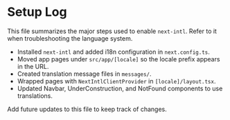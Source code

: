 # Setup Log

This file summarizes the major steps used to enable `next-intl`.
Refer to it when troubleshooting the language system.

- Installed `next-intl` and added i18n configuration in `next.config.ts`.
- Moved app pages under `src/app/[locale]` so the locale prefix appears in the URL.
- Created translation message files in `messages/`.
- Wrapped pages with `NextIntlClientProvider` in `[locale]/layout.tsx`.
- Updated Navbar, UnderConstruction, and NotFound components to use translations.

Add future updates to this file to keep track of changes.
